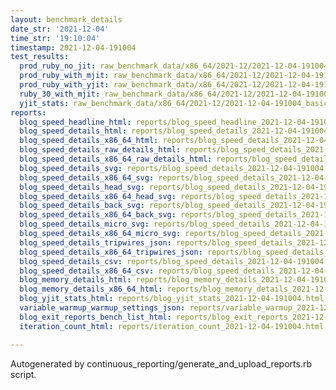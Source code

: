 ```yaml
---
layout: benchmark_details
date_str: '2021-12-04'
time_str: '19:10:04'
timestamp: 2021-12-04-191004
test_results:
  prod_ruby_no_jit: raw_benchmark_data/x86_64/2021-12/2021-12-04-191004_basic_benchmark_prod_ruby_no_jit.json
  prod_ruby_with_mjit: raw_benchmark_data/x86_64/2021-12/2021-12-04-191004_basic_benchmark_prod_ruby_with_mjit.json
  prod_ruby_with_yjit: raw_benchmark_data/x86_64/2021-12/2021-12-04-191004_basic_benchmark_prod_ruby_with_yjit.json
  ruby_30_with_mjit: raw_benchmark_data/x86_64/2021-12/2021-12-04-191004_basic_benchmark_ruby_30_with_mjit.json
  yjit_stats: raw_benchmark_data/x86_64/2021-12/2021-12-04-191004_basic_benchmark_yjit_stats.json
reports:
  blog_speed_headline_html: reports/blog_speed_headline_2021-12-04-191004.html
  blog_speed_details_html: reports/blog_speed_details_2021-12-04-191004.html
  blog_speed_details_x86_64_html: reports/blog_speed_details_2021-12-04-191004.x86_64.html
  blog_speed_details_raw_details_html: reports/blog_speed_details_2021-12-04-191004.raw_details.html
  blog_speed_details_x86_64_raw_details_html: reports/blog_speed_details_2021-12-04-191004.x86_64.raw_details.html
  blog_speed_details_svg: reports/blog_speed_details_2021-12-04-191004.svg
  blog_speed_details_x86_64_svg: reports/blog_speed_details_2021-12-04-191004.x86_64.svg
  blog_speed_details_head_svg: reports/blog_speed_details_2021-12-04-191004.head.svg
  blog_speed_details_x86_64_head_svg: reports/blog_speed_details_2021-12-04-191004.x86_64.head.svg
  blog_speed_details_back_svg: reports/blog_speed_details_2021-12-04-191004.back.svg
  blog_speed_details_x86_64_back_svg: reports/blog_speed_details_2021-12-04-191004.x86_64.back.svg
  blog_speed_details_micro_svg: reports/blog_speed_details_2021-12-04-191004.micro.svg
  blog_speed_details_x86_64_micro_svg: reports/blog_speed_details_2021-12-04-191004.x86_64.micro.svg
  blog_speed_details_tripwires_json: reports/blog_speed_details_2021-12-04-191004.tripwires.json
  blog_speed_details_x86_64_tripwires_json: reports/blog_speed_details_2021-12-04-191004.x86_64.tripwires.json
  blog_speed_details_csv: reports/blog_speed_details_2021-12-04-191004.csv
  blog_speed_details_x86_64_csv: reports/blog_speed_details_2021-12-04-191004.x86_64.csv
  blog_memory_details_html: reports/blog_memory_details_2021-12-04-191004.html
  blog_memory_details_x86_64_html: reports/blog_memory_details_2021-12-04-191004.x86_64.html
  blog_yjit_stats_html: reports/blog_yjit_stats_2021-12-04-191004.html
  variable_warmup_warmup_settings_json: reports/variable_warmup_2021-12-04-191004.warmup_settings.json
  blog_exit_reports_bench_list_html: reports/blog_exit_reports_2021-12-04-191004.bench_list.html
  iteration_count_html: reports/iteration_count_2021-12-04-191004.html

---
```

Autogenerated by continuous_reporting/generate_and_upload_reports.rb script.
